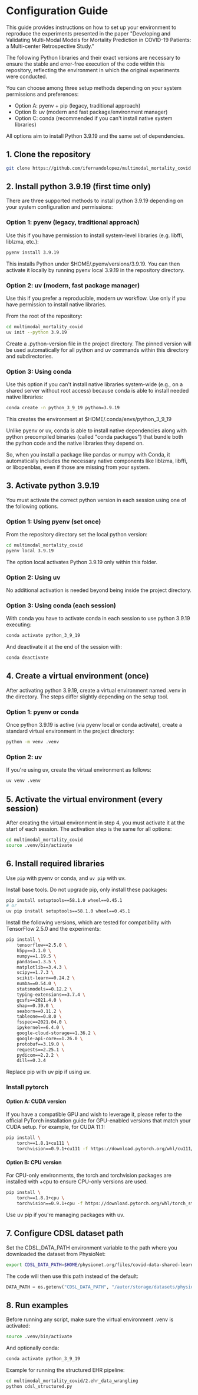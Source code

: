 # Configuration Guide

This guide provides instructions on how to set up your environment to reproduce the experiments presented in the paper "Developing and Validating Multi-Modal Models for Mortality Prediction in COVID-19 Patients: a Multi-center Retrospective Study."

The following Python libraries and their exact versions are necessary to ensure the stable and error-free execution of the code within this repository, reflecting the environment in which the original experiments were conducted.

You can choose among three setup methods depending on your system permissions and preferences:

- Option A: pyenv + pip (legacy, traditional approach)
- Option B: uv (modern and fast package/environment manager)
- Option C: conda (recommended if you can't install native system libraries)

All options aim to install Python 3.9.19 and the same set of dependencies.

## 1. Clone the repository

```bash
git clone https://github.com/ifernandolopez/multimodal_mortality_covid
```

## 2. Install python 3.9.19 (first time only)

There are three supported methods to install python 3.9.19 depending on your system configuration and permissions:

### Option 1: pyenv (legacy, traditional approach)

Use this if you have permission to install system-level libraries (e.g. libffi, liblzma, etc.):

```bash
pyenv install 3.9.19
```

This installs Python under $HOME/.pyenv/versions/3.9.19. You can then activate it locally by running pyenv local 3.9.19 in the repository directory.

### Option 2: uv (modern, fast package manager)

Use this if you prefer a reproducible, modern uv workflow. Use only if you have permission to install native libraries.

From the root of the repository:

```bash
cd multimodal_mortality_covid
uv init --python 3.9.19
```
Create a .python-version file in the project directory. The pinned version will be used automatically for all python and uv commands within this directory and subdirectories.


### Option 3: Using conda

Use this option if you can't install native libraries system-wide (e.g., on a shared server without root access) because conda is able to install needed native libraries:

```bash
conda create -n python_3_9_19 python=3.9.19
```

This creates the environment at $HOME/.conda/envs/python_3_9_19

Unlike pyenv or uv, conda is able to install native dependencies along with python precompiled binaries (called "conda packages") that bundle both the python code and the native libraries they depend on.

So, when you install a package like pandas or numpy with Conda, it automatically includes the necessary native components like liblzma, libffi, or libopenblas, even if those are missing from your system. 

## 3. Activate python 3.9.19

You must activate the correct python version in each session using one of the following options.

### Option 1: Using pyenv (set once)

From the repository directory set the local python version:

```bash
cd multimodal_mortality_covid
pyenv local 3.9.19
```

The option local activates Python 3.9.19 only within this folder.

### Option 2: Using uv

No additional activation is needed beyond being inside the project directory.

### Option 3: Using conda (each session)

With conda you have to activate conda in each session to use python 3.9.19 executing:

```bash
conda activate python_3_9_19
```

And deactivate it at the end of the session with:

```bash
conda deactivate
```

## 4. Create a virtual environment (once)

After activating python 3.9.19, create a virtual environment named .venv in the directory. The steps differ slightly depending on the setup tool.

### Option 1: pyenv or conda

Once python 3.9.19 is active (via pyenv local or conda activate), create a standard virtual environment in the project directory:

```bash
python -m venv .venv
```

### Option 2: uv

If you're using uv, create the virtual environment as follows:

```bash
uv venv .venv
```

## 5. Activate the virtual environment (every session)

After creating the virtual environment in step 4, you must activate it at the start of each session. The activation step is the same for all options:

```bash
cd multimodal_mortality_covid
source .venv/bin/activate
```

## 6. Install required libraries

Use `pip` with pyenv or conda, and `uv pip` with uv.

Install base tools. Do not upgrade pip, only install these packages:

```bash
pip install setuptools==58.1.0 wheel==0.45.1
# or
uv pip install setuptools==58.1.0 wheel==0.45.1
```

Install the following versions, which are tested for compatibility with TensorFlow 2.5.0 and the experiments:

```bash
pip install \
    tensorflow==2.5.0 \
    h5py==3.1.0 \
    numpy==1.19.5 \
    pandas==1.3.5 \
    matplotlib==3.4.3 \
    scipy==1.7.3 \
    scikit-learn==0.24.2 \
    numba==0.54.0 \
    statsmodels==0.12.2 \
    typing-extensions==3.7.4 \
    gcsfs==2021.4.0 \
    shap==0.39.0 \
    seaborn==0.11.2 \
    tableone==0.8.0 \
    fsspec==2021.04.0 \
    ipykernel==6.4.0 \
    google-cloud-storage==1.36.2 \
    google-api-core==1.26.0 \
    protobuf==3.19.0 \
    requests==2.25.1 \
    pydicom==2.2.2 \
    dill==0.3.4
```

Replace pip with uv pip if using uv.

### Install pytorch

#### Option A: CUDA version

If you have a compatible GPU and wish to leverage it, please refer to the official PyTorch installation guide for GPU-enabled versions that match your CUDA setup. For example, for CUDA 11.1:

```bash
pip install \
    torch==1.8.1+cu111 \
    torchvision==0.9.1+cu111 -f https://download.pytorch.org/whl/cu111/torch_stable.html
```

#### Option B: CPU version

For CPU-only environments, the torch and torchvision packages are installed with +cpu to ensure CPU-only versions are used. 

```bash
pip install \
    torch==1.8.1+cpu \
    torchvision==0.9.1+cpu -f https://download.pytorch.org/whl/torch_stable.html
```

Use uv pip if you're managing packages with uv.

## 7. Configure CDSL dataset path

Set the CDSL_DATA_PATH environment variable to the path where you downloaded the dataset from PhysioNet:

```bash
export CDSL_DATA_PATH=$HOME/physionet.org/files/covid-data-shared-learning/1.0.0/
```

The code will then use this path instead of the default:

```python
DATA_PATH = os.getenv("CDSL_DATA_PATH", "/autor/storage/datasets/physionet.org/files/covid-data-shared-learning/1.0.0/")
```

## 8. Run examples

Before running any script, make sure the virtual environment .venv is activated:

```bash
source .venv/bin/activate
```

And optionally conda:

```bash
conda activate python_3_9_19
```

Example for running the structured EHR pipeline:

```bash
cd multimodal_mortality_covid/2.ehr_data_wrangling
python cdsl_structured.py
```

